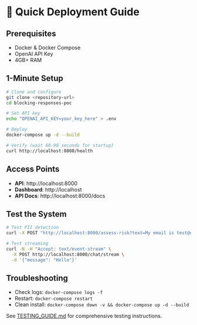 # 🚀 Quick Deployment Guide

## Prerequisites
- Docker & Docker Compose
- OpenAI API Key
- 4GB+ RAM

## 1-Minute Setup

```bash
# Clone and configure
git clone <repository-url>
cd blocking-responses-poc

# Set API key
echo "OPENAI_API_KEY=your_key_here" > .env

# Deploy
docker-compose up -d --build

# Verify (wait 60-90 seconds for startup)
curl http://localhost:8000/health
```

## Access Points
- **API**: http://localhost:8000
- **Dashboard**: http://localhost
- **API Docs**: http://localhost:8000/docs

## Test the System

```bash
# Test PII detection
curl -X POST "http://localhost:8000/assess-risk?text=My email is test@example.com"

# Test streaming
curl -N -H "Accept: text/event-stream" \
  -X POST http://localhost:8000/chat/stream \
  -d '{"message": "Hello"}'
```

## Troubleshooting
- Check logs: `docker-compose logs -f`
- Restart: `docker-compose restart`
- Clean install: `docker-compose down -v && docker-compose up -d --build`

See [TESTING_GUIDE.md](TESTING_GUIDE.md) for comprehensive testing instructions.
